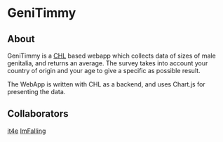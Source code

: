 # GeniTimmy
## About
GeniTimmy is a [CHL](https://github.com/it4e/CHL) based webapp which collects data of sizes of male genitalia, and returns an average. The survey takes into account your country of origin and your age to give a specific as possible result.

The WebApp is written with CHL as a backend, and uses Chart.js for presenting the data.

## Collaborators
[it4e](https://github.com/it4e)
[ImFalling](https://github.com/ImFalling)


